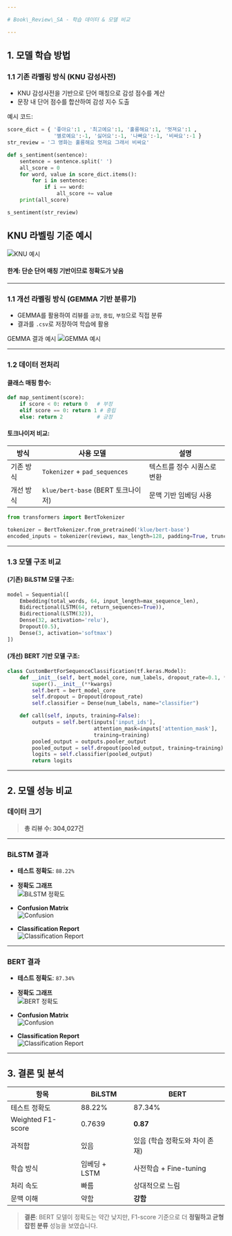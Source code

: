 ```yaml
---

# Book\_Review\_SA - 학습 데이터 & 모델 비교

---
```


## 1. 모델 학습 방법

### 1.1 기존 라벨링 방식 (KNU 감성사전)

* KNU 감성사전을 기반으로 단어 매칭으로 감성 점수를 계산
* 문장 내 단어 점수를 합산하여 감성 지수 도출

예시 코드:

```python
score_dict = { '좋아요':1 , '최고에요':1, '훌륭해요':1, '멋져요':1 , 
               '별로예요':-1, '싫어요':-1, '나빠요':-1, '비싸요':-1 }
str_review = '그 영화는 훌륭해요 멋져요 그래서 비싸요'

def s_sentiment(sentence):
    sentence = sentence.split(' ')
    all_score = 0
    for word, value in score_dict.items():
        for i in sentence:
            if i == word:
                all_score += value
    print(all_score)

s_sentiment(str_review)
```

## KNU 라벨링 기준 예시
![KNU 예시](https://github.com/user-attachments/assets/a9bb2f5e-49b5-4604-99e5-9e98e29fc8a2)
#### 한계: 단순 단어 매칭 기반이므로 정확도가 낮음
---

### 1.1 개선 라벨링 방식 (GEMMA 기반 분류기)

* GEMMA를 활용하여 리뷰를 `긍정`, `중립`, `부정`으로 직접 분류
* 결과를 `.csv`로 저장하여 학습에 활용

 GEMMA 결과 예시
![GEMMA 예시](https://github.com/user-attachments/assets/6bf7a376-1e8d-4516-8b96-11638ba2568a)

---

### 1.2 데이터 전처리

#### 클래스 매핑 함수:

```python
def map_sentiment(score):
    if score < 0: return 0   # 부정
    elif score == 0: return 1 # 중립
    else: return 2           # 긍정
```

#### 토크나이저 비교:

| 방식    | 사용 모델                         | 설명              |
| ----- | ----------------------------- | --------------- |
| 기존 방식 | `Tokenizer` + `pad_sequences` | 텍스트를 정수 시퀀스로 변환 |
| 개선 방식 | `klue/bert-base` (BERT 토크나이저) | 문맥 기반 임베딩 사용    |

```python
from transformers import BertTokenizer

tokenizer = BertTokenizer.from_pretrained('klue/bert-base')
encoded_inputs = tokenizer(reviews, max_length=128, padding=True, truncation=True, return_tensors='tf')
```

---

### 1.3 모델 구조 비교

#### (기존) BiLSTM 모델 구조:

```python
model = Sequential([
    Embedding(total_words, 64, input_length=max_sequence_len),
    Bidirectional(LSTM(64, return_sequences=True)),
    Bidirectional(LSTM(32)),
    Dense(32, activation='relu'),
    Dropout(0.5),
    Dense(3, activation='softmax')
])
```

#### (개선) BERT 기반 모델 구조:

```python
class CustomBertForSequenceClassification(tf.keras.Model):
    def __init__(self, bert_model_core, num_labels, dropout_rate=0.1, **kwargs):
        super().__init__(**kwargs)
        self.bert = bert_model_core
        self.dropout = Dropout(dropout_rate)
        self.classifier = Dense(num_labels, name="classifier")

    def call(self, inputs, training=False):
        outputs = self.bert(inputs['input_ids'],
                            attention_mask=inputs['attention_mask'],
                            training=training)
        pooled_output = outputs.pooler_output
        pooled_output = self.dropout(pooled_output, training=training)
        logits = self.classifier(pooled_output)
        return logits
```

---

## 2. 모델 성능 비교

### 데이터 크기

> **총 리뷰 수: 304,027건**

---

### BiLSTM 결과

* **테스트 정확도**: `88.22%`

- **정확도 그래프**  
  ![BiLSTM 정확도](https://github.com/user-attachments/assets/44e9c859-bb74-47a4-a680-4d2d89bfb6ef)

- **Confusion Matrix**  
  ![Confusion](https://github.com/user-attachments/assets/9d83b549-a680-4978-935a-5a629fc0a46e)

- **Classification Report**  
  ![Classification Report](https://github.com/user-attachments/assets/5a2165ce-6e8b-4f8a-988c-de97d14e9ce3)

---

### BERT 결과

* **테스트 정확도**: `87.34%`

- **정확도 그래프**  
  ![BERT 정확도](https://github.com/user-attachments/assets/12eb0068-e8b9-4a1a-9b0c-04a4128081ff)

- **Confusion Matrix**  
  ![Confusion](https://github.com/user-attachments/assets/5dd0e680-4557-4491-b1ec-3c085b23957f)

- **Classification Report**  
  ![Classification Report](https://github.com/user-attachments/assets/805a62b9-cbd8-48b5-a99f-6e2e9fff603b)

---

## 3. 결론 및 분석

| 항목                | BiLSTM     | BERT               |
| ----------------- | ---------- | ------------------ |
| 테스트 정확도           | 88.22%     | 87.34%             |
| Weighted F1-score | 0.7639     | **0.87**           |
| 과적합               | 있음         | 있음 (학습 정확도와 차이 존재) |
| 학습 방식             | 임베딩 + LSTM | 사전학습 + Fine-tuning |
| 처리 속도             | 빠름         | 상대적으로 느림           |
| 문맥 이해             | 약함         | **강함**             |

>  **결론**:
> BERT 모델이 정확도는 약간 낮지만, F1-score 기준으로 더 **정밀하고 균형 잡힌 분류** 성능을 보였습니다.
